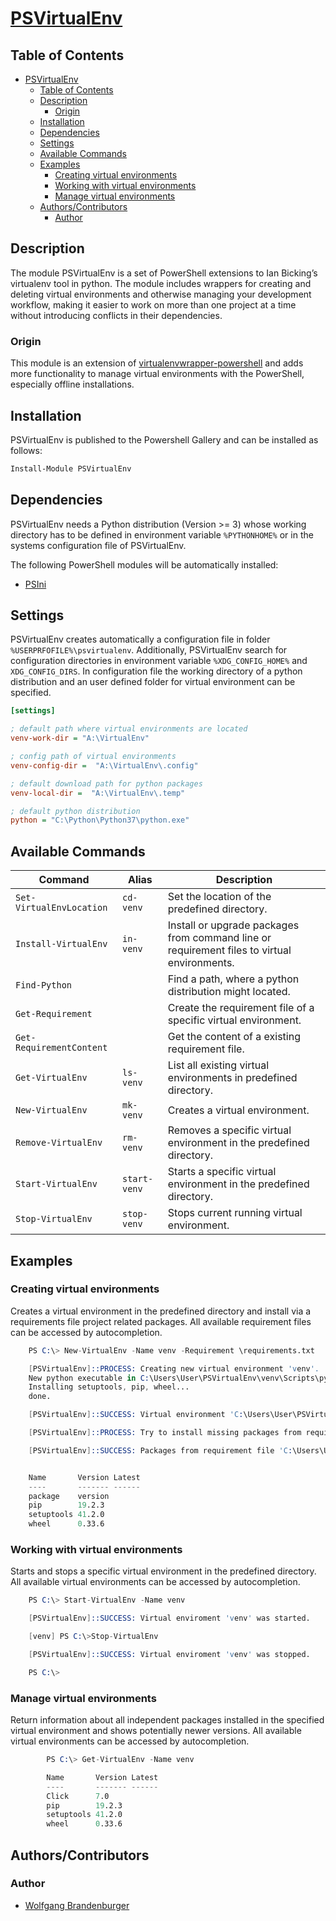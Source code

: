 # [PSVirtualEnv](https://github.com/wbrandenburger/PSVirtualEnv)

## Table of Contents

- [PSVirtualEnv](#psvirtualenv)
  - [Table of Contents](#table-of-contents)
  - [Description](#description)
    - [Origin](#origin)
  - [Installation](#installation)
  - [Dependencies](#dependencies)
  - [Settings](#settings)
  - [Available Commands](#available-commands)
  - [Examples](#examples)
    - [Creating virtual environments](#creating-virtual-environments)
    - [Working with virtual environments](#working-with-virtual-environments)
    - [Manage virtual environments](#manage-virtual-environments)
  - [Authors/Contributors](#authorscontributors)
    - [Author](#author)

## Description

The module PSVirtualEnv is a set of PowerShell extensions to Ian Bicking’s virtualenv tool in python. The module includes wrappers for creating and deleting virtual environments and otherwise managing your development workflow, making it easier to work on more than one project at a time without introducing conflicts in their dependencies.

### Origin

This module is an extension of [virtualenvwrapper-powershell](https://github.com/regisf/virtualenvwrapper-powershell) and adds more functionality to manage virtual environments with the PowerShell, especially offline installations.

## Installation

PSVirtualEnv is published to the Powershell Gallery and can be installed as follows:

```powershell
Install-Module PSVirtualEnv
```

## Dependencies

PSVirtualEnv needs a Python distribution (Version >= 3) whose working directory has to be defined in environment variable `%PYTHONHOME%` or in the systems configuration file of PSVirtualEnv.

The following PowerShell modules will be automatically installed:

- [PSIni](https://github.com/lipkau/PsIni)

## Settings

PSVirtualEnv creates automatically a configuration file in folder `%USERPRFOFILE%\psvirtualenv`. Additionally, PSVirtualEnv search for configuration directories in environment variable `%XDG_CONFIG_HOME%` and `XDG_CONFIG_DIRS`. In configuration file the working directory of a python distribution and an user defined folder for virtual environment can be specified.

```ini
[settings]

; default path where virtual environments are located
venv-work-dir = "A:\VirtualEnv"

; config path of virtual environments
venv-config-dir =  "A:\VirtualEnv\.config"

; default download path for python packages
venv-local-dir =  "A:\VirtualEnv\.temp"

; default python distribution
python = "C:\Python\Python37\python.exe"
```

## Available Commands

| Command                  | Alias        | Description                                                                                 |
|--------------------------|--------------|---------------------------------------------------------------------------------------------|
| `Set-VirtualEnvLocation` | `cd-venv`    | Set the location of the predefined directory.                                               |
| `Install-VirtualEnv`     | `in-venv`    | Install or upgrade packages from command line or requirement files to virtual environments. |
| `Find-Python`            |              | Find a path, where a python distribution might located.                                     |
| `Get-Requirement`        |              | Create the requirement file of a specific virtual environment.                              |
| `Get-RequirementContent` |              | Get the content of a existing requirement file.                                             |
| `Get-VirtualEnv`         | `ls-venv`    | List all existing virtual environments in predefined directory.                             |
| `New-VirtualEnv`         | `mk-venv`    | Creates a virtual environment.                                                              |
| `Remove-VirtualEnv`      | `rm-venv`    | Removes a specific virtual environment in the predefined directory.                         |
| `Start-VirtualEnv`       | `start-venv` | Starts a specific virtual environment in the predefined directory.                          |
| `Stop-VirtualEnv`        | `stop-venv`  | Stops current running virtual environment.                                                  |

## Examples

### Creating virtual environments

Creates a virtual environment in the predefined directory and install via a requirements file project related packages. All available requirement files can be accessed by autocompletion.

```s
    PS C:\> New-VirtualEnv -Name venv -Requirement \requirements.txt

    [PSVirtualEnv]::PROCESS: Creating new virtual environment 'venv'.
    New python executable in C:\Users\User\PSVirtualEnv\venv\Scripts\python.exe
    Installing setuptools, pip, wheel...
    done.

    [PSVirtualEnv]::SUCCESS: Virtual environment 'C:\Users\User\PSVirtualEnv\venv' was created.

    [PSVirtualEnv]::PROCESS: Try to install missing packages from requirement file 'C:\Users\User\PSVirtualEnv\.require\requirements.txt'.

    [PSVirtualEnv]::SUCCESS: Packages from requirement file 'C:\Users\User\PSVirtualEnv\.require\requirements.txt' were installed.


    Name       Version Latest
    ----       ------- ------
    package    version
    pip        19.2.3
    setuptools 41.2.0
    wheel      0.33.6
```

### Working with virtual environments

Starts and stops a specific virtual environment in the predefined directory. All available virtual environments can be accessed by autocompletion.

```s
    PS C:\> Start-VirtualEnv -Name venv

    [PSVirtualEnv]::SUCCESS: Virtual enviroment 'venv' was started.

    [venv] PS C:\>Stop-VirtualEnv

    [PSVirtualEnv]::SUCCESS: Virtual enviroment 'venv' was stopped.

    PS C:\>
```

### Manage virtual environments

Return information about all independent packages installed in the specified virtual environment and shows potentially newer versions. All available virtual environments can be accessed by autocompletion.

```s
        PS C:\> Get-VirtualEnv -Name venv

        Name       Version Latest
        ----       ------- ------
        Click      7.0
        pip        19.2.3
        setuptools 41.2.0
        wheel      0.33.6
```

## Authors/Contributors

### Author

- [Wolfgang Brandenburger](https://github.com/wbrandenburger)

